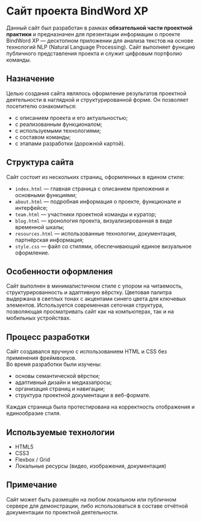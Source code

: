 # Сайт проекта BindWord XP

Данный сайт был разработан в рамках **обязательной части проектной практики** и предназначен для презентации информации о проекте BindWord XP — десктопном приложении для анализа текстов на основе технологий NLP (Natural Language Processing). Сайт выполняет функцию публичного представления проекта и служит цифровым портфолио команды.

## Назначение

Целью создания сайта являлось оформление результатов проектной деятельности в наглядной и структурированной форме. Он позволяет посетителю ознакомиться:
- с описанием проекта и его актуальностью;
- с реализованным функционалом;
- с используемыми технологиями;
- с составом команды;
- с этапами разработки (дорожной картой).

## Структура сайта

Сайт состоит из нескольких страниц, оформленных в едином стиле:

- `index.html` — главная страница с описанием приложения и основными функциями;
- `about.html` — подробная информация о проекте, функционале и интерфейсе;
- `team.html` — участники проектной команды и куратор;
- `blog.html` — хронология проекта, визуализированная в виде временной шкалы;
- `resources.html` — использованные технологии, документация, партнёрская информация;
- `style.css` — файл со стилями, обеспечивающий единое визуальное оформление.

## Особенности оформления

Сайт выполнен в минималистичном стиле с упором на читаемость, структурированность и адаптивную вёрстку. Цветовая палитра выдержана в светлых тонах с акцентами синего цвета для ключевых элементов. Используется современная сеточная структура, позволяющая просматривать сайт как на компьютерах, так и на мобильных устройствах.

## Процесс разработки

Сайт создавался вручную с использованием HTML и CSS без применения фреймворков.  
Во время разработки были изучены:
- основы семантической вёрстки;
- адаптивный дизайн и медиазапросы;
- организация страниц и навигации;
- структура проектной документации в веб-формате.

Каждая страница была протестирована на корректность отображения и единообразие стиля.

## Используемые технологии

- HTML5  
- CSS3  
- Flexbox / Grid  
- Локальные ресурсы (видео, изображения, документация)

## Примечание

Сайт может быть размещён на любом локальном или публичном сервере для демонстрации, либо использоваться в составе отчётной документации по проектной деятельности.  
